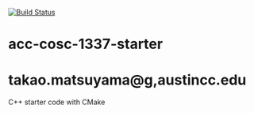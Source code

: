 [![Build Status](https://travis-ci.org/acc-cosc-1337-spring-2020-hl/acc-cosc-1337-spring-2020-takaomatsuyama.svg?branch=master)](https://travis-ci.org/acc-cosc-1337-spring-2020-hl/acc-cosc-1337-spring-2020-takaomatsuyama)


# acc-cosc-1337-starter
# takao.matsuyama@g,austincc.edu
C++ starter code with CMake 
